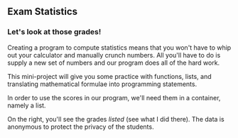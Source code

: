 ## Exam Statistics
### Let's look at those grades!
<div class="theme__22QeW-d-YRjfwg7z9oiZH_"><p>Creating a program to compute statistics means that you won't have to whip out your calculator and manually crunch numbers. All you'll have to do is supply a new set of numbers and our program does all of the hard work. </p>
<p>This mini-project will give you some practice with functions, lists, and translating mathematical formulae into programming statements.</p>
<p>In order to use the scores in our program, we'll need them in a container, namely a list.</p>
<p>On the right, you'll see the grades <em>listed</em> (see what I did there). The data is anonymous to protect the privacy of the students. </p>
</div>
